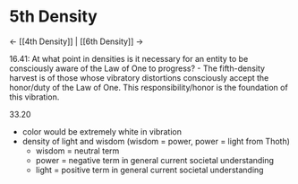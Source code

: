 # 5th Density
<- [[4th Density]] | [[6th Density]] ->

16.41: At what point in densities is it necessary for an entity to be consciously aware of the Law of One to progress? - The fifth-density harvest is of those whose vibratory distortions consciously accept the honor/duty of the Law of One. This responsibility/honor is the foundation of this vibration.

33.20
- color would be extremely white in vibration
- density of light and wisdom (wisdom = power, power = light from Thoth)
	- wisdom = neutral term
	- power = negative term in general current societal understanding
	- light = positive term in general current societal understanding